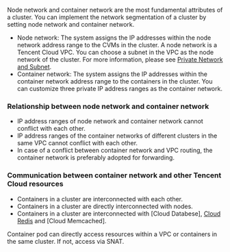 Node network and container network are the most fundamental attributes of a cluster. You can implement the network segmentation of a cluster by setting node network and container network.
- Node network: The system assigns the IP addresses within the node network address range to the CVMs in the cluster. A node network is a Tencent Cloud VPC. You can choose a subnet in the VPC as the node network of the cluster. For more information, please see [Private Network and Subnet](/doc/product/215/4927).
- Container network: The system assigns the IP addresses within the container network address range to the containers in the cluster. You can customize three private IP address ranges as the container network.

### Relationship between node network and container network

- IP address ranges of node network and container network cannot conflict with each other.
- IP address ranges of the container networks of different clusters in the same VPC cannot conflict with each other.
- In case of a conflict between container network and VPC routing, the container network is preferably adopted for forwarding.

### Communication between container network and other Tencent Cloud resources
- Containers in a cluster are interconnected with each other.
- Containers in a cluster are directly interconnected with nodes.
- Containers in a cluster are interconnected with [Cloud Databese], [Cloud Redis](/doc/product/239/3205) and [Cloud Memcached].

Container pod can directly access resources within a VPC or containers in the same cluster. If not, access via SNAT.



